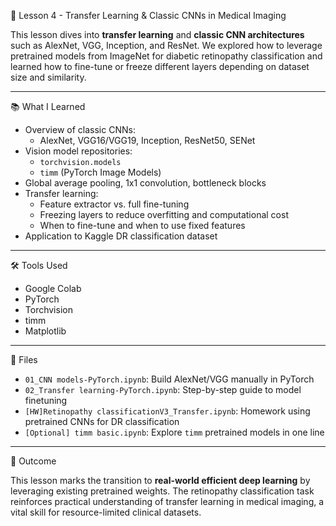 🧠 Lesson 4 - Transfer Learning & Classic CNNs in Medical Imaging

This lesson dives into **transfer learning** and **classic CNN architectures** such as AlexNet, VGG, Inception, and ResNet. We explored how to leverage pretrained models from ImageNet for diabetic retinopathy classification and learned how to fine-tune or freeze different layers depending on dataset size and similarity.

---

 📚 What I Learned

- Overview of classic CNNs:
  - AlexNet, VGG16/VGG19, Inception, ResNet50, SENet
- Vision model repositories:
  - `torchvision.models`
  - `timm` (PyTorch Image Models)
- Global average pooling, 1x1 convolution, bottleneck blocks
- Transfer learning:
  - Feature extractor vs. full fine-tuning
  - Freezing layers to reduce overfitting and computational cost
  - When to fine-tune and when to use fixed features
- Application to Kaggle DR classification dataset

---

 🛠️ Tools Used

- Google Colab  
- PyTorch  
- Torchvision  
- timm  
- Matplotlib  

---

 📁 Files

- `01_CNN models-PyTorch.ipynb`: Build AlexNet/VGG manually in PyTorch
- `02_Transfer learning-PyTorch.ipynb`: Step-by-step guide to model finetuning
- `[HW]Retinopathy classificationV3_Transfer.ipynb`: Homework using pretrained CNNs for DR classification
- `[Optional] timm basic.ipynb`: Explore `timm` pretrained models in one line

---

 🏁 Outcome

This lesson marks the transition to **real-world efficient deep learning** by leveraging existing pretrained weights. The retinopathy classification task reinforces practical understanding of transfer learning in medical imaging, a vital skill for resource-limited clinical datasets.
